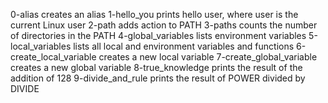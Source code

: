 0-alias creates an alias
1-hello_you prints hello user, where user is the current Linux user
2-path adds action to PATH 
3-paths counts the number of directories in the PATH
4-global_variables lists environment variables
5-local_variables lists all local and environment variables and functions
6-create_local_variable creates a new local variable
7-create_global_variable creates a new global variable
8-true_knowledge prints the result of the addition of 128
9-divide_and_rule prints the result of POWER divided by DIVIDE
